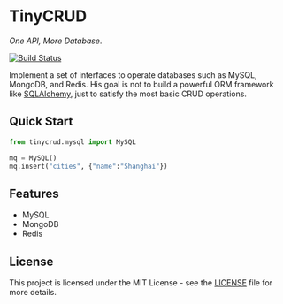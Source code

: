 # TinyCRUD
*One API, More Database*.

[![Build Status](https://travis-ci.org/zxyle/TinyCRUD.svg?branch=master)](https://travis-ci.org/zxyle/TinyCRUD)

Implement a set of interfaces to operate databases such as MySQL, MongoDB, and Redis.
His goal is not to build a powerful ORM framework like [SQLAlchemy](https://github.com/zzzeek/sqlalchemy),
just to satisfy the most basic CRUD operations.

## Quick Start
```python
from tinycrud.mysql import MySQL

mq = MySQL()
mq.insert("cities", {"name":"Shanghai"})
```

## Features
* MySQL
* MongoDB
* Redis


## License
This project is licensed under the MIT License - see the [LICENSE](./LICENSE) file for more details.
